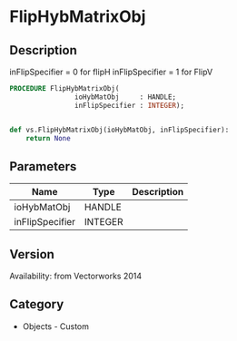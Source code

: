 # FlipHybMatrixObj

## Description
inFlipSpecifier = 0 for flipH inFlipSpecifier = 1 for FlipV

```pascal
PROCEDURE FlipHybMatrixObj(
				ioHybMatObj     : HANDLE;
				inFlipSpecifier : INTEGER);
```

```python

def vs.FlipHybMatrixObj(ioHybMatObj, inFlipSpecifier):
    return None
```

## Parameters
|Name|Type|Description|
|---|---|---|
|ioHybMatObj|HANDLE||
|inFlipSpecifier|INTEGER||

## Version
Availability: from Vectorworks 2014
## Category
* Objects - Custom

